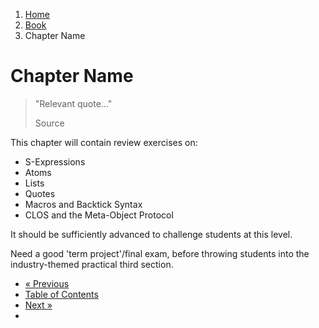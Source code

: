 <ol class="breadcrumb">
  <li><a href="/">Home</a></li>
  <li><a href="/book/">Book</a></li>
  <li class="active">Chapter Name</li>
</ol>

# Chapter Name

> "Relevant quote..."
> <footer>Source</footer>

This chapter will contain review exercises on:

* S-Expressions
* Atoms
* Lists
* Quotes
* Macros and Backtick Syntax
* CLOS and the Meta-Object Protocol

It should be sufficiently advanced to challenge students at this level.

Need a good 'term project'/final exam, before throwing students into the industry-themed practical third section.

<ul class="pager">
  <li class="previous"><a href="/book/">&laquo; Previous</a></li>
  <li><a href="/book/">Table of Contents</a></li>
  <li class="next"><a href="/book/">Next &raquo;</a><li>
</ul>
